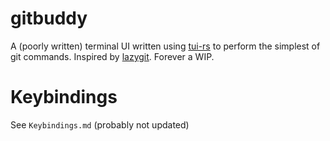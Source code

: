 # gitbuddy
A (poorly written) terminal UI written using [tui-rs](https://github.com/fdehau/tui-rs) to perform the simplest of git commands. Inspired by [lazygit](https://github.com/jesseduffield/lazygit). Forever a WIP.

# Keybindings
See `Keybindings.md` (probably not updated)

